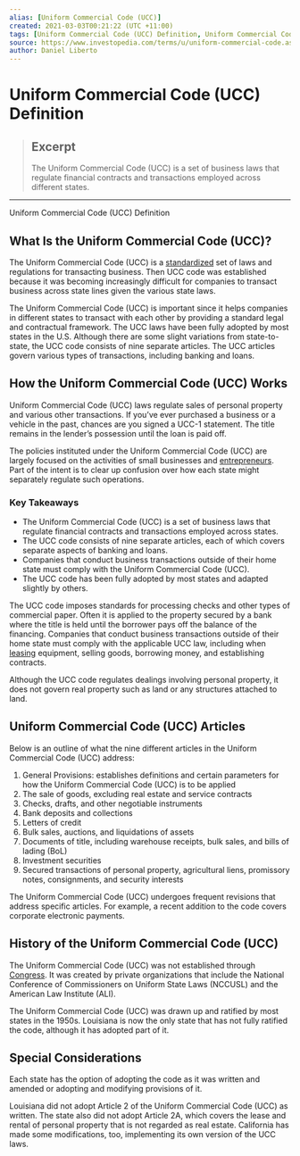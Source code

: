 ```yaml
---
alias: [Uniform Commercial Code (UCC)]
created: 2021-03-03T00:21:22 (UTC +11:00)
tags: [Uniform Commercial Code (UCC) Definition, Uniform Commercial Code (UCC) Definition]
source: https://www.investopedia.com/terms/u/uniform-commercial-code.asp
author: Daniel Liberto
---
```


# Uniform Commercial Code (UCC) Definition

> ## Excerpt
> The Uniform Commercial Code (UCC) is a set of business laws that regulate financial contracts and transactions employed across different states.

---

Uniform Commercial Code (UCC) Definition
## What Is the Uniform Commercial Code (UCC)?

The Uniform Commercial Code (UCC) is a [standardized](https://www.investopedia.com/terms/s/standardization.asp) set of laws and regulations for transacting business. Then UCC code was established because it was becoming increasingly difficult for companies to transact business across state lines given the various state laws.

The Uniform Commercial Code (UCC) is important since it helps companies in different states to transact with each other by providing a standard legal and contractual framework. The UCC laws have been fully adopted by most states in the U.S. Although there are some slight variations from state-to-state, the UCC code consists of nine separate articles. The UCC articles govern various types of transactions, including banking and loans.

## How the Uniform Commercial Code (UCC) Works

Uniform Commercial Code (UCC) laws regulate sales of personal property and various other transactions. If you’ve ever purchased a business or a vehicle in the past, chances are you signed a UCC-1 statement. The title remains in the lender’s possession until the loan is paid off.

The policies instituted under the Uniform Commercial Code (UCC) are largely focused on the activities of small businesses and [entrepreneurs](https://www.investopedia.com/terms/e/entrepreneur.asp). Part of the intent is to clear up confusion over how each state might separately regulate such operations.

### Key Takeaways

-   The Uniform Commercial Code (UCC) is a set of business laws that regulate financial contracts and transactions employed across states.
-   The UCC code consists of nine separate articles, each of which covers separate aspects of banking and loans.
-   Companies that conduct business transactions outside of their home state must comply with the Uniform Commercial Code (UCC).
-   The UCC code has been fully adopted by most states and adapted slightly by others.

The UCC code imposes standards for processing checks and other types of commercial paper. Often it is applied to the property secured by a bank where the title is held until the borrower pays off the balance of the financing. Companies that conduct business transactions outside of their home state must comply with the applicable UCC law, including when [leasing](https://www.investopedia.com/terms/l/lease.asp) equipment, selling goods, borrowing money, and establishing contracts.

Although the UCC code regulates dealings involving personal property, it does not govern real property such as land or any structures attached to land.

## Uniform Commercial Code (UCC) Articles

Below is an outline of what the nine different articles in the Uniform Commercial Code (UCC) address:

1.  General Provisions: establishes definitions and certain parameters for how the Uniform Commercial Code (UCC) is to be applied
2.  The sale of goods, excluding real estate and service contracts
3.  Checks, drafts, and other negotiable instruments
4.  Bank deposits and collections
5.  Letters of credit
6.  Bulk sales, auctions, and liquidations of assets
7.  Documents of title, including warehouse receipts, bulk sales, and bills of lading (BoL)
8.  Investment securities
9.  Secured transactions of personal property, agricultural liens, promissory notes, consignments, and security interests

The Uniform Commercial Code (UCC) undergoes frequent revisions that address specific articles. For example, a recent addition to the code covers corporate electronic payments.

## History of the Uniform Commercial Code (UCC)

The Uniform Commercial Code (UCC) was not established through [Congress](https://www.investopedia.com/terms/c/congress.asp). It was created by private organizations that include the National Conference of Commissioners on Uniform State Laws (NCCUSL) and the American Law Institute (ALI).

The Uniform Commercial Code (UCC) was drawn up and ratified by most states in the 1950s. Louisiana is now the only state that has not fully ratified the code, although it has adopted part of it.

## Special Considerations

Each state has the option of adopting the code as it was written and amended or adopting and modifying provisions of it.

Louisiana did not adopt Article 2 of the Uniform Commercial Code (UCC) as written. The state also did not adopt Article 2A, which covers the lease and rental of personal property that is not regarded as real estate. California has made some modifications, too, implementing its own version of the UCC laws.
